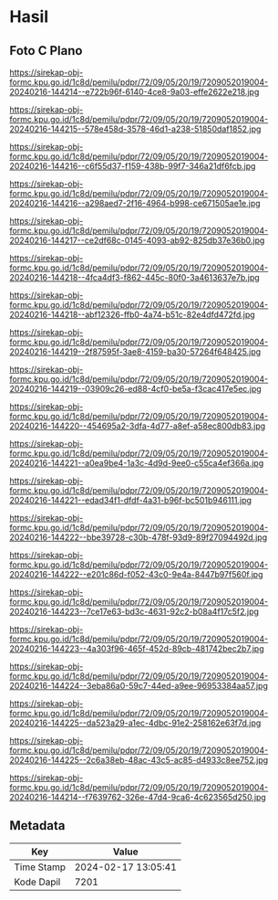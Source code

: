 # Hasil

## Foto C Plano

https://sirekap-obj-formc.kpu.go.id/1c8d/pemilu/pdpr/72/09/05/20/19/7209052019004-20240216-144214--e722b96f-6140-4ce8-9a03-effe2622e218.jpg

https://sirekap-obj-formc.kpu.go.id/1c8d/pemilu/pdpr/72/09/05/20/19/7209052019004-20240216-144215--578e458d-3578-46d1-a238-51850daf1852.jpg

https://sirekap-obj-formc.kpu.go.id/1c8d/pemilu/pdpr/72/09/05/20/19/7209052019004-20240216-144216--c6f55d37-f159-438b-99f7-346a21df6fcb.jpg

https://sirekap-obj-formc.kpu.go.id/1c8d/pemilu/pdpr/72/09/05/20/19/7209052019004-20240216-144216--a298aed7-2f16-4964-b998-ce671505ae1e.jpg

https://sirekap-obj-formc.kpu.go.id/1c8d/pemilu/pdpr/72/09/05/20/19/7209052019004-20240216-144217--ce2df68c-0145-4093-ab92-825db37e36b0.jpg

https://sirekap-obj-formc.kpu.go.id/1c8d/pemilu/pdpr/72/09/05/20/19/7209052019004-20240216-144218--4fca4df3-f862-445c-80f0-3a4613637e7b.jpg

https://sirekap-obj-formc.kpu.go.id/1c8d/pemilu/pdpr/72/09/05/20/19/7209052019004-20240216-144218--abf12326-ffb0-4a74-b51c-82e4dfd472fd.jpg

https://sirekap-obj-formc.kpu.go.id/1c8d/pemilu/pdpr/72/09/05/20/19/7209052019004-20240216-144219--2f87595f-3ae8-4159-ba30-57264f648425.jpg

https://sirekap-obj-formc.kpu.go.id/1c8d/pemilu/pdpr/72/09/05/20/19/7209052019004-20240216-144219--03909c26-ed88-4cf0-be5a-f3cac417e5ec.jpg

https://sirekap-obj-formc.kpu.go.id/1c8d/pemilu/pdpr/72/09/05/20/19/7209052019004-20240216-144220--454695a2-3dfa-4d77-a8ef-a58ec800db83.jpg

https://sirekap-obj-formc.kpu.go.id/1c8d/pemilu/pdpr/72/09/05/20/19/7209052019004-20240216-144221--a0ea9be4-1a3c-4d9d-9ee0-c55ca4ef366a.jpg

https://sirekap-obj-formc.kpu.go.id/1c8d/pemilu/pdpr/72/09/05/20/19/7209052019004-20240216-144221--edad34f1-dfdf-4a31-b96f-bc501b946111.jpg

https://sirekap-obj-formc.kpu.go.id/1c8d/pemilu/pdpr/72/09/05/20/19/7209052019004-20240216-144222--bbe39728-c30b-478f-93d9-89f27094492d.jpg

https://sirekap-obj-formc.kpu.go.id/1c8d/pemilu/pdpr/72/09/05/20/19/7209052019004-20240216-144222--e201c86d-f052-43c0-9e4a-8447b97f560f.jpg

https://sirekap-obj-formc.kpu.go.id/1c8d/pemilu/pdpr/72/09/05/20/19/7209052019004-20240216-144223--7ce17e63-bd3c-4631-92c2-b08a4f17c5f2.jpg

https://sirekap-obj-formc.kpu.go.id/1c8d/pemilu/pdpr/72/09/05/20/19/7209052019004-20240216-144223--4a303f96-465f-452d-89cb-481742bec2b7.jpg

https://sirekap-obj-formc.kpu.go.id/1c8d/pemilu/pdpr/72/09/05/20/19/7209052019004-20240216-144224--3eba86a0-59c7-44ed-a9ee-96953384aa57.jpg

https://sirekap-obj-formc.kpu.go.id/1c8d/pemilu/pdpr/72/09/05/20/19/7209052019004-20240216-144225--da523a29-a1ec-4dbc-91e2-258162e63f7d.jpg

https://sirekap-obj-formc.kpu.go.id/1c8d/pemilu/pdpr/72/09/05/20/19/7209052019004-20240216-144225--2c6a38eb-48ac-43c5-ac85-d4933c8ee752.jpg

https://sirekap-obj-formc.kpu.go.id/1c8d/pemilu/pdpr/72/09/05/20/19/7209052019004-20240216-144214--f7639762-326e-47d4-9ca6-4c623565d250.jpg


## Metadata

| Key        | Value               |
| ---------- | ------------------- |
| Time Stamp | 2024-02-17 13:05:41 |
| Kode Dapil | 7201                |



